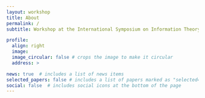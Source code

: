 ```yaml
---
layout: workshop
title: About
permalink: /
subtitle: Workshop at the International Symposium on Information Theory (ISIT) 2024

profile:
  align: right
  image: 
  image_circular: false # crops the image to make it circular
  address: >

news: true  # includes a list of news items
selected_papers: false # includes a list of papers marked as "selected={true}"
social: false  # includes social icons at the bottom of the page
---
```

